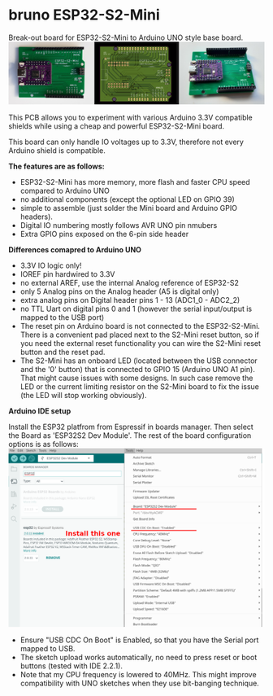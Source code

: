 # bruno ESP32-S2-Mini 
Break-out board for ESP32-S2-Mini to Arduino UNO style base board.
![Board image](https://github.com/ole00/bruno-esp32s2mini/raw/master/img/bruno-esp32s2mini.jpg "bruno-esp32s2mini")

This PCB allows you to experiment with various Arduino 3.3V compatible shields while using a cheap
and powerful ESP32-S2-Mini board. 

This board can only handle IO voltages up to 3.3V, therefore not every Arduino shield is compatible.

**The features are as follows:**
- ESP32-S2-Mini has more memory, more flash and faster CPU speed compared to Arduino UNO
- no additional components (except the optional LED on GPIO 39)
- simple to assemble (just solder the Mini board and Arduino GPIO headers).
- Digital IO numbering mostly follows AVR UNO pin nmubers
- Extra GPIO pins exposed on the 6-pin side header

**Differences comapred to Arduino UNO**
- 3.3V IO logic only!
- IOREF pin hardwired to 3.3V
- no external AREF, use the internal Analog reference of ESP32-S2
- only 5 Analog pins on the Analog header (A5 is digital only)
- extra analog pins on Digital header pins 1 - 13 (ADC1_0 - ADC2_2)
- no TTL Uart on digital pins 0 and 1 (however the serial input/output is mapped
  to the USB port)
- The reset pin on Arduino board is not connected to the ESP32-S2-Mini. There is a convenient
  pad placed next to the S2-Mini reset button, so if you need the external reset functionality
  you can wire the S2-Mini reset button and the reset pad.
- The S2-Mini has an onboard LED (located between the USB connector and the '0' button) that is
  connected to GPIO 15 (Arduino UNO A1 pin). That might cause issues with some designs. In such
  case remove the LED or the current limiting resistor on the S2-Mini board to fix the issue
  (the LED will stop working obviously).

 **Arduino IDE setup**
 
 Install the ESP32 platfrom from Espressif in boards manager. Then select the Board as 'ESP32S2 Dev Module'.
 The rest of the board configuration options is as follows:
![Board image](https://github.com/ole00/bruno-esp32s2mini/raw/master/img/bruno-esp32s2mini-ide.png "bruno-esp32s2mini-ide")

- Ensure "USB CDC On Boot" is Enabled, so that you have the Serial port mapped to USB.
- The sketch upload works automatically, no need to press reset or boot buttons (tested with IDE 2.2.1).
- Note that my CPU frequency is lowered to 40MHz. This might improve compatibility with UNO sketches when they use
  bit-banging technique.
